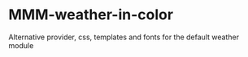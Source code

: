 # MMM-weather-in-color
Alternative provider, css, templates and fonts for the default weather module
